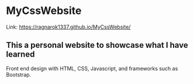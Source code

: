 # MyCssWebsite
Link: https://ragnarok1337.github.io/MyCssWebsite/

## This a personal website to showcase what I have learned

Front end design with HTML, CSS, Javascript, and frameworks such as Bootstrap.
